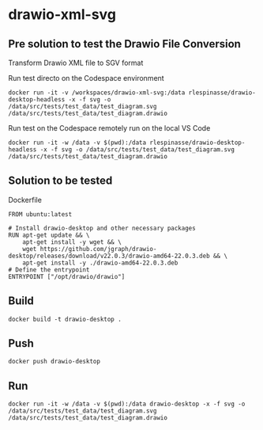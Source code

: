 # drawio-xml-svg

## Pre solution to test the Drawio File Conversion
Transform Drawio XML file to SGV format

Run test directo on the Codespace environment

    docker run -it -v /workspaces/drawio-xml-svg:/data rlespinasse/drawio-desktop-headless -x -f svg -o /data/src/tests/test_data/test_diagram.svg /data/src/tests/test_data/test_diagram.drawio

Run test on the Codespace remotely run on the local VS Code

    docker run -it -w /data -v $(pwd):/data rlespinasse/drawio-desktop-headless -x -f svg -o /data/src/tests/test_data/test_diagram.svg /data/src/tests/test_data/test_diagram.drawio


## Solution to be tested

Dockerfile

    FROM ubuntu:latest

    # Install drawio-desktop and other necessary packages
    RUN apt-get update && \
        apt-get install -y wget && \
        wget https://github.com/jgraph/drawio-desktop/releases/download/v22.0.3/drawio-amd64-22.0.3.deb && \
        apt-get install -y ./drawio-amd64-22.0.3.deb
    # Define the entrypoint
    ENTRYPOINT ["/opt/drawio/drawio"]


## Build

    docker build -t drawio-desktop .

## Push

    docker push drawio-desktop

## Run

    docker run -it -w /data -v $(pwd):/data drawio-desktop -x -f svg -o /data/src/tests/test_data/test_diagram.svg /data/src/tests/test_data/test_diagram.drawio
